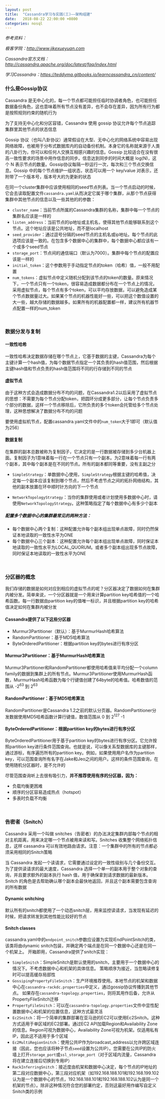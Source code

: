 ```yaml
---
layout: post
title:  "Cassandra学习与实践(三)——架构组建"
date:   2018-08-22 22:00:00 +0800
categories: nosql
---
```


*参考资料：*

*极客学院：http://www.jikexueyuan.com*

*Cassandra官方文档：http://cassandra.apache.org/doc/latest/faq/index.html*

*学习Cassandra：https://teddyma.gitbooks.io/learncassandra_cn/content/*



### 什么是Gossip协议

Cassandra 是无中心化的，每一个节点都可能担任临时协调者角色，也可能担任数据备份角色，这也意味着所有节点没有差异，也不会存在差异，因为所有行为都是按照规则约束的随机行为

为了支持无中心化和分区容错，Cassandra 使用 gossip 协议允许每个节点追踪集群里其他节点的状态信息

Gossip 协议（也叫八卦协议）通常假设在大型、无中心化的网络系统中容易出现网络故障，也被用于分布式数据库内的自动备份机制。本身它的名称就来源于人类的八卦行为，你可以和任何人交换互相感兴趣的信息。Gossip 比较适合在没有很高一致性要求的场景中用作信息的同步。信息达到同步的时间大概是 log(N)，这个 N 表示节点的数量。Gossip协议每隔一秒运行一次，每次和三个节点交换信息。Gossip 中的每个节点维护一组状态，状态可以用一个 key/value 对表示，还附带了一个版本号，版本号大的为更新的状态

在同一个cluster集群中应该使用相同的seed节点列表。当一个节点启动的时候，它会去读取配置文件`cassandra.yaml`从而决定它属于哪个集群，从那个节点获得集群中其他节点的信息以及一些其他的的参数：

- `cluster_name`：当前节点所属的Cassandra集群的名称，集群中每一个节点的集群名应该是一样的
- `listen_address`：当前节点的ip地址或主机名，使得其他节点能够联系到这个节点。这个地址应该是公共地址，而不是localhost
- `seed_provider`：通过逗号分隔的seed节点的主机名或ip地址。每个节点的此选项应该是一致的。在包含多个数据中心的集群中，每个数据中心都应该有一个或多个seed节点
- `storage_port`：节点间的通信端口（默认为7000）。集群中每个节点的配置应该是一样的
- `initial_token`：这个参数用于手动指定节点的token（哈希）值，一般不用配置
- `num_tokens`：虚拟节点中定义随机分配到该节点的token的数量。原来情况下，一个节点只有一个token，很容易造成数据都分布在一个节点上的情况，采用虚拟节点，每个节点有多个token，可以平均存放数据，可以避免造成某个节点数据量过大。如果某个节点的机器性能好一些，可以把这个数值设置的大一些，越大存储的数据越多。如果所有的机器配置都一样，建议所有机器节点配置一样的num_token

<br>

### 数据分发与复制

#### 一致性哈希

一致性哈希决定数据存储在哪个节点上，它基于数据的主键，Cassandra为每个主键计算一个hash值，为每个数据节点指定一个其负责的hash值范围，然后根据主键hash值和节点负责的hash值范围将不同的行存储到不同的节点

#### 虚拟节点

由于这种方式会造成数据分布不均的问题，在Cassandra1.2以后采用了虚拟节点的思想：不需要为每个节点分配token，把圆环分成更多部分，让每个节点负责多个部分的数据，这样一个节点移除后，它所负责的多个token会托管给多个节点处理，这种思想解决了数据分布不均的问题

要使用虚拟机节点，配置cassandra.yaml文件中的`num_token`大于1即可（默认值为256）

#### 数据复制

在集群的副本总数被称为复制因子，它决定的是一行数据被存储到多少台机器上面。复制因子为1意味着每一行在一个节点只有一个副本。为2意味着每一行有两个副本，其中每个副本是在不同的节点。所有的副本都同等重要，没有主副之分

- `SimpleStrategy`：单数据中心使用，`SimpleStrategy`根据主键的哈希值，决定每一个副本应该复制到哪个节点，然后不考虑节点之间的拓扑网络结构，其他的副本放置在环中顺时针方向的下一个节点

- `NetworkTopologyStrategy`：当你的集群使用或者计划使用多数据中心时，请使用`NetworkTopologyStrategy`。这种策略指定了每个数据中心有多少个副本


##### 配置多个数据中心的集群最常见的两种方法：

- 每个数据中心两个复制：这种配置允许每个副本组出现单点故障，同时仍然保证本地读取的一致性水平为ONE
- 每个数据中心三个副本：这种配置允许每个副本组出现单点故障，同时保证本地读取的一致性水平为LOCAL_QUORUM。或者多个副本组出现多节点故障，同时保证本地读取的一致性水平为ONE


<br>

### 分区器的概念

我们存储的数据是如何对应到相应的虚拟节点的呢？分区器决定了数据如何在集群内被分发。简单来说，一个分区器就是一个用来计算partition key哈希值的一个哈希函数。每一行数据由partition key的值唯一标识，并且根据partition key的哈希值决定如何在集群内被分发

#### Cassandra提供了以下这些分区器

- Murmur3Partitioner（默认）：基于MurmurHash哈希算法
- RandomPartitioner：基于MD5哈希算法
- ByteOrderedPartitioner：根据partition key的bytes进行有序分区

#### Murmur3Partitioner：基于MurmurHash哈希算法

Murmur3Partitioner和RandomPartitioner都使用哈希值来平均分配一个column family的数据到集群上的所有节点。Murmur3Partitioner使用MurmurHash函数，MurmurHash哈希函数为每个行键值创建了64byte的哈希值。哈希数值的范围从 -2<sup>63</sup> 到 2<sup>63</sup> 

#### RandomPartitioner：基于MD5哈希算法

RandomPartitioner是Cassandra 1.2之前的默认分页器。RandomPartitioner分发数据使用MD5哈希函数计算行键值，数值范围从 0 到 2<sup>127</sup> -1

#### ByteOrderedPartitioner：根据partition key的bytes进行有序分区

ByteOrderedPartitioner用于基于partition key的bytes进行有序分区。它允许按照partition key进行条件范围查询。也就是说，可以像关系型数据库的主键那样，通过游标，有序遍历所有的partition key。例如，如果使用用户名作为partition key，可以范围查询所有名字在Jake和Jeo之间的用户。这样的条件范围查询，在使用随机分区器时，是不允许的

尽管范围查询听上去很有吸引力，**并不推荐使用有序的分区器，因为：**

- 负载均衡更困难
- 顺序的分区容易造成热点（hotspot）
- 多表时负载不均衡


<br>

### 告密者（Snitch）

Cassandra 采用一个叫做 snitches（告密者）的办法决定集群内部每个节点的相对主机距离，用来决定哪一个节点被用来读和写。Snitches 收集整个网络拓扑信息，这样 cassandra 可以有效地路由请求。注意：一个集群中的所有的节点都必须采用相同的Snitch策略

当 Cassandra 发起一个读请求，它需要通过设定的一致性级别与几个备份交互。为了提供读请求的最大速度，Cassandra 选择一个单一的副本用于整个对象的查询，并且要求额外的副本执行 hash 值，用于确保拿到请求数据的最新版本。Snitch 的角色是去帮助确认哪个副本会最快地返回，并且这个副本需要包含查询的所有数据

#### Dynamic snitching

默认所有的snitch都使用了一个动态snitch层，用来监控读请求，当发现有延迟的时候，把请求转发到其他性能比较好的节点

#### Snitch classes

cassandra.yaml中的`endpoint_snitch`参数应设置为实现IEndPointSnitch的类，该类将由dynamic snitch包装，并确定两个端点是在同一个数据中心还是在同一个机架上。 开箱即用，Cassandra提供了snitch实现：

- `SimpleSnitch`：SimpleSnitch是默认使用的snitch，主要用于一个数据中心的情况下。不考虑数据中心和机架的具体信息。 策略顺序为接近，当忽略读修复时可以提高缓存局部性
- `GossipingPropertyFileSnitch`：生产环境推荐使用。本地节点的机架和数据中心在`cassandra-rackdc.properties`中定义，通过gossip协议传播到其他节点。 如果存在`cassandra-topology.properties`，则将其用作后备，允许从PropertyFileSnitch迁移
- `PropertyFileSnitch`：可以在`cassandra-topology.properties`文件中显性配置数据中心和机架的位置信息，这种方式最灵活
- `Ec2Snitch`：将一个简单的集群部署在亚马逊的EC2可以使用Ec2Snitch。这种方式适用于单区域的EC2部署。通过EC2 API加载Region和Availability Zone的信息。Region可视为数据中心，Availability Zone可视为机架。仅适用私有IP，因此这不适用于多个区域
- `Ec2MultiRegionSnitch`：使用公共IP作为broadcast_address以允许跨区域连接（因此，您也应该将种子节点`seed`设置为公共IP）。您需要在公共IP的防火墙上打开`storage_port`或`ssl_storage_port`（对于区域内流量，Cassandra将在建立连接后切换到专用IP）
- `RackInferringSnitch`：接近度由机架和数据中心决定，每个节点的IP地址的第二段对应数据中心，第三段对应机架（如192.168.188.101和192.168.199.102认为是一个数据中心的节点，192.168.188.101和192.168.188.102认为是同一个机架的节点）。除非这种情况符合您的部署约定，否则这最好用作编写自定义Snitch类的示例
















